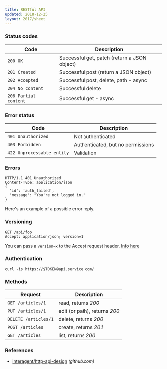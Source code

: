 ```yaml
---
title: RESTful API
updated: 2018-12-25
layout: 2017/sheet
---
```


### Status codes

| Code                  | Description                                  |
| --------------------- | -------------------------------------------- |
| `200 OK`              | Successful get, patch (return a JSON object) |
| `201 Created`         | Successful post (return a JSON object)       |
| `202 Accepted`        | Successful post, delete, path - async        |
| `204 No content`      | Successful delete                            |
| `206 Partial content` | Successful get - async                       |

### Error status

| Code                       | Description                       |
| -------------------------- | --------------------------------- |
| `401 Unauthorized`         | Not authenticated                 |
| `403 Forbidden`            | Authenticated, but no permissions |
| `422 Unprocessable entity` | Validation                        |

### Errors

```
HTTP/1.1 401 Unauthorized
Content-Type: application/json
{
  'id': 'auth_failed',
  'message': "You're not logged in."
}
```

Here's an example of a possible error reply.

### Versioning

```
GET /api/foo
Accept: application/json; version=1
```

You can pass a `version=x` to the Accept request header. [Info here](https://github.com/interagent/http-api-design#version-with-accepts-header)

### Authentication

```
curl -is https://$TOKEN@api.service.com/
```

### Methods

| Request              | Description                   |
| -------------------- | ----------------------------- |
| `GET /articles/1`    | read, returns _200_           |
| `PUT /articles/1`    | edit (or path), returns _200_ |
| `DELETE /articles/1` | delete, returns _200_         |
| `POST /articles`     | create, returns _201_         |
| `GET /articles`      | list, returns _200_           |

### References

* [interagent/http-api-design](https://github.com/interagent/http-api-design) _(github.com)_

